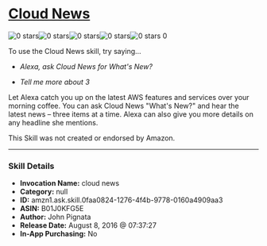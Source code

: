 # [Cloud News](http://alexa.amazon.com/#skills/amzn1.ask.skill.0faa0824-1276-4f4b-9778-0160a4909aa3)
![0 stars](../../images/ic_star_border_black_18dp_1x.png)![0 stars](../../images/ic_star_border_black_18dp_1x.png)![0 stars](../../images/ic_star_border_black_18dp_1x.png)![0 stars](../../images/ic_star_border_black_18dp_1x.png)![0 stars](../../images/ic_star_border_black_18dp_1x.png) 0

To use the Cloud News skill, try saying...

* *Alexa, ask Cloud News for What's New?*

* *Tell me more about 3*

Let Alexa catch you up on the latest AWS features and services over your morning coffee. You can ask Cloud News "What's New?" and hear the latest news – three items at a time. Alexa can also give you more details on any headline she mentions.

This Skill was not created or endorsed by Amazon.

***

### Skill Details

* **Invocation Name:** cloud news
* **Category:** null
* **ID:** amzn1.ask.skill.0faa0824-1276-4f4b-9778-0160a4909aa3
* **ASIN:** B01J0KFG5E
* **Author:** John Pignata
* **Release Date:** August 8, 2016 @ 07:37:27
* **In-App Purchasing:** No

